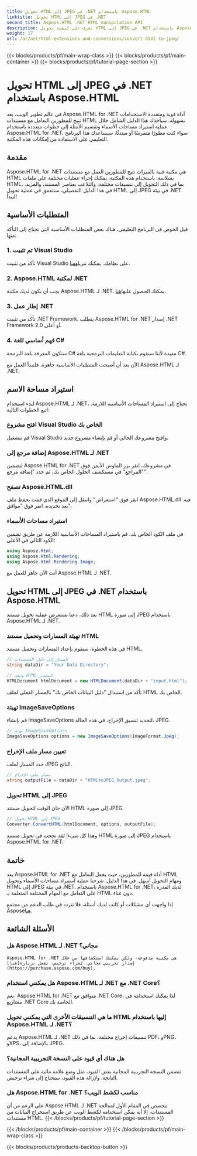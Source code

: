 ```yaml
---
title: تحويل HTML إلى JPEG في .NET باستخدام Aspose.HTML
linktitle: تحويل HTML إلى JPEG في .NET
second_title: Aspose.HTML .NET HTML manipulation API
description: تعرف على كيفية تحويل HTML إلى JPEG في .NET باستخدام Aspose.HTML for .NET. دليل خطوة بخطوة لتسخير قوة Aspose.HTML for .NET.
weight: 17
url: /ar/net/html-extensions-and-conversions/convert-html-to-jpeg/
---
```


{{< blocks/products/pf/main-wrap-class >}}
{{< blocks/products/pf/main-container >}}
{{< blocks/products/pf/tutorial-page-section >}}

# تحويل HTML إلى JPEG في .NET باستخدام Aspose.HTML


في عالم تطوير الويب، يعد Aspose.HTML for .NET أداة قوية ومتعددة الاستخدامات تتيح للمطورين التعامل مع مستندات HTML بسهولة. سيأخذك هذا الدليل الشامل خلال عملية استيراد مساحات الأسماء وتقسيم الأمثلة إلى خطوات متعددة باستخدام Aspose.HTML for .NET. سواء كنت مطورًا متمرسًا أو مبتدئًا، سيساعدك هذا البرنامج التعليمي على الاستفادة من إمكانات هذه المكتبة.

## مقدمة

Aspose.HTML for .NET هي مكتبة غنية بالميزات تتيح للمطورين العمل مع مستندات HTML بسلاسة. باستخدام هذه المكتبة، يمكنك إجراء عمليات مختلفة على ملفات HTML، بما في ذلك التحويل إلى تنسيقات مختلفة، والتلاعب بعناصر المستند، والمزيد. في هذا الدليل التفصيلي، سنتعمق في عملية تحويل HTML إلى JPEG في بيئة .NET. لنبدأ!

## المتطلبات الأساسية

قبل الخوض في البرنامج التعليمي، هناك بعض المتطلبات الأساسية التي تحتاج إلى التأكد منها:

### 1. تم تثبيت Visual Studio
 تأكد من تثبيت Visual Studio على نظامك. يمكنك تنزيله[هنا](https://visualstudio.microsoft.com/downloads/).

### 2. Aspose.HTML لمكتبة .NET
 يجب أن يكون لديك مكتبة Aspose.HTML لـ .NET. يمكنك الحصول عليها[هنا](https://releases.aspose.com/html/net/).

### 3. إطار عمل .NET
تأكد من تثبيت .NET Framework. يتطلب Aspose.HTML for .NET إصدار .NET Framework 2.0 أو أعلى.

### 4. فهم أساسي للغة C#
ستكون المعرفة بلغة البرمجة C# مفيدة لأننا سنقوم بكتابة التعليمات البرمجية بلغة C#.

الآن بعد أن أصبحت المتطلبات الأساسية جاهزة، فلنبدأ العمل مع Aspose.HTML لـ .NET.

## استيراد مساحة الاسم

لبدء استخدام Aspose.HTML لـ .NET، تحتاج إلى استيراد المساحات الأساسية اللازمة. اتبع الخطوات التالية:

### افتح مشروع Visual Studio الخاص بك

قم بتشغيل Visual Studio وافتح مشروعك الحالي أو قم بإنشاء مشروع جديد.

### إضافة مرجع إلى Aspose.HTML لـ .NET

لتضمين Aspose.HTML for .NET في مشروعك، انقر بزر الماوس الأيمن فوق "المراجع" في مستكشف الحلول الخاص بك، ثم حدد "إضافة مرجع".

### تصفح Aspose.HTML.dll

انقر فوق "استعراض" وانتقل إلى الموقع الذي قمت بحفظ ملف Aspose.HTML.dll فيه. بعد تحديده، انقر فوق "موافق".

### استيراد مساحات الأسماء

في ملف الكود الخاص بك، قم باستيراد المساحات الأساسية اللازمة عن طريق تضمين الكود التالي في الأعلى:

```csharp
using Aspose.Html;
using Aspose.Html.Rendering;
using Aspose.Html.Rendering.Image;
```

أنت الآن جاهز للعمل مع Aspose.HTML لـ .NET.

## تحويل HTML إلى JPEG في .NET باستخدام Aspose.HTML

بعد ذلك، دعنا نستعرض عملية تحويل مستند HTML إلى صورة JPEG باستخدام Aspose.HTML لـ .NET.

### تهيئة المسارات وتحميل مستند HTML

في هذه الخطوة، ستقوم بإعداد المسارات وتحميل مستند HTML.

```csharp
// المسار إلى دليل المستندات
string dataDir = "Your Data Directory";

// وثيقة HTML المصدر
HTMLDocument htmlDocument = new HTMLDocument(dataDir + "input.html");
```

تأكد من استبدال "دليل البيانات الخاص بك" بالمسار الفعلي لملف HTML الخاص بك.

### تهيئة ImageSaveOptions

قم بإنشاء ImageSaveOptions لتحديد تنسيق الإخراج، في هذه الحالة، JPEG.

```csharp
// تهيئة ImageSaveOptions
ImageSaveOptions options = new ImageSaveOptions(ImageFormat.Jpeg);
```

### تعيين مسار ملف الإخراج

حدد المسار لملف JPEG الناتج.

```csharp
// مسار ملف الإخراج
string outputFile = dataDir + "HTMLtoJPEG_Output.jpeg";
```

### تحويل HTML إلى JPEG

الآن حان الوقت لتحويل مستند HTML إلى صورة JPEG.

```csharp
// تحويل HTML إلى JPEG
Converter.ConvertHTML(htmlDocument, options, outputFile);
```

وهذا كل شيء! لقد نجحت في تحويل مستند HTML إلى صورة JPEG باستخدام Aspose.HTML for .NET.

## خاتمة

يعد Aspose.HTML for .NET أداة قيمة للمطورين، حيث يجعل التعامل مع HTML ومهام التحويل أسهل. في هذا الدليل، شرحنا عملية استيراد مساحات الأسماء وتحويل HTML إلى JPEG في بيئة .NET. باستخدام Aspose.HTML for .NET، لديك القدرة على التعامل مع المهام المختلفة المتعلقة بـ HTML دون عناء.

 إذا واجهت أي مشكلات أو كانت لديك أسئلة، فلا تتردد في طلب الدعم من مجتمع Aspose[هنا](https://forum.aspose.com/).

## الأسئلة الشائعة

### هل Aspose.HTML لـ .NET مجاني؟
    Aspose.HTML for .NET هي مكتبة مدفوعة، ولكن يمكنك استكشافها من خلال إصدار تجريبي مجاني. لشراء ترخيص، تفضل بزيارة[هنا](https://purchase.aspose.com/buy).

### هل يمكنني استخدام Aspose.HTML لـ .NET مع .NET Core؟
   نعم، Aspose.HTML for .NET متوافق مع .NET Core، لذا يمكنك استخدامه في مشاريع .NET Core الخاصة بك.

### ما هي التنسيقات الأخرى التي يمكنني تحويل HTML إليها باستخدام Aspose.HTML لـ .NET؟
   يدعم Aspose.HTML لـ .NET تنسيقات إخراج مختلفة، بما في ذلك PDF، وPNG، وXPS، بالإضافة إلى JPEG.

### هل هناك أي قيود على النسخة التجريبية المجانية؟
   تتضمن النسخة التجريبية المجانية بعض القيود، مثل وضع علامة مائية على المستندات الناتجة. ولإزالة هذه القيود، ستحتاج إلى شراء ترخيص.

### هل Aspose.HTML for .NET مناسب لكشط الويب؟
   على الرغم من أن Aspose.HTML لـ .NET مخصص في المقام الأول لمعالجة المستندات، إلا أنه يمكن استخدامه لكشط الويب عن طريق استخراج البيانات من مستندات HTML.
{{< /blocks/products/pf/tutorial-page-section >}}

{{< /blocks/products/pf/main-container >}}
{{< /blocks/products/pf/main-wrap-class >}}

{{< blocks/products/products-backtop-button >}}

